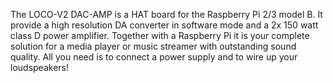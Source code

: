 The LOCO-V2 DAC-AMP is a HAT board for the Raspberry Pi 2/3 model B. It provide a high resolution DA converter in software mode and a 2x 150 watt class D power amplifier. Together with a Raspberry Pi it is your complete solution for a media player or music streamer with outstanding sound quality. All you need is to connect a power supply and to wire up your loudspeakers!
